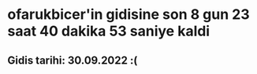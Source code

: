 # ofarukbicer'in gidisine son 8 gun 23 saat 40 dakika 53 saniye kaldi

## Gidis tarihi: 30.09.2022 :(
